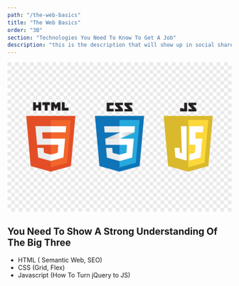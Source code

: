 ```yaml
---
path: "/the-web-basics"
title: "The Web Basics"
order: "3B"
section: "Technologies You Need To Know To Get A Job"
description: "this is the description that will show up in social shares"
---
```




![Web Basics](./images/web-basics.jpeg)

## You Need To Show A Strong Understanding Of The Big Three
- HTML ( Semantic Web, SEO)
- CSS (Grid, Flex)
- Javascript (How To Turn jQuery to JS)


